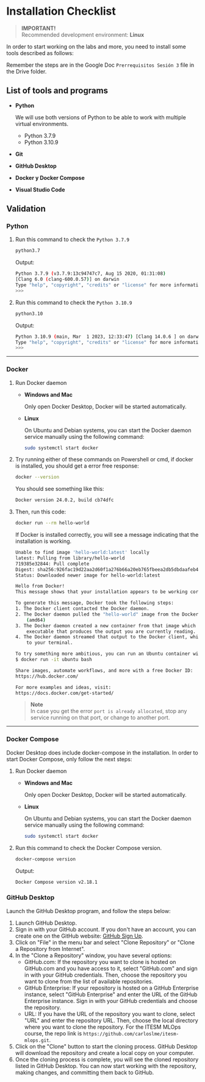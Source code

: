 # Installation Checklist
> **IMPORTANT!**  
    Recommended development environment: **Linux**

In order to start working on the labs and more, you need to install some tools described as follows:

Remember the steps are in the Google Doc `Prerrequisitos Sesión 3` file in the Drive folder.

## List of tools and programs
* **Python**

    We will use both versions of Python to be able to work with multiple virtual environments.
    * Python 3.7.9
    * Python 3.10.9

* **Git**
* **GitHub Desktop**
* **Docker y Docker Compose**
* **Visual Studio Code**

## Validation

### Python
1. Run this command to check the `Python 3.7.9`
    ```bash
    python3.7
    ```
    Output:
    ```bash
    Python 3.7.9 (v3.7.9:13c94747c7, Aug 15 2020, 01:31:08)
    [Clang 6.0 (clang-600.0.57)] on darwin
    Type "help", "copyright", "credits" or "license" for more information.
    >>>
    ```
2. Run this command to check the `Python 3.10.9`
    ```bash
    python3.10
    ```
    Output:
    ```bash
    Python 3.10.9 (main, Mar  1 2023, 12:33:47) [Clang 14.0.6 ] on darwin
    Type "help", "copyright", "credits" or "license" for more information.
    >>>
    ```
___
### Docker
1. Run Docker daemon
    * **Windows and Mac**
        
        Only open Docker Desktop, Docker will be started automatically.

    * **Linux**

        On Ubuntu and Debian systems, you can start the Docker daemon service manually using the following command:
        
        ```bash
        sudo systemctl start docker
        ```
2. Try running either of these commands on Powershell or cmd, if docker is installed, you should get a error free response:
    ```bash
    docker --version
    ```
    
    You should see something like this:

    ```bash
    Docker version 24.0.2, build cb74dfc
    ```

3. Then, run this code:
    ```bash
    docker run --rm hello-world
    ```

    If Docker is installed correctly, you will see a message indicating that the installation is working.
    ```bash
    Unable to find image 'hello-world:latest' locally
    latest: Pulling from library/hello-world
    719385e32844: Pull complete
    Digest: sha256:926fac19d22aa2d60f1a276b66a20eb765fbeea2db5dbdaafeb456ad8ce81598
    Status: Downloaded newer image for hello-world:latest

    Hello from Docker!
    This message shows that your installation appears to be working correctly.

    To generate this message, Docker took the following steps:
    1. The Docker client contacted the Docker daemon.
    2. The Docker daemon pulled the "hello-world" image from the Docker Hub.
        (amd64)
    3. The Docker daemon created a new container from that image which runs the
        executable that produces the output you are currently reading.
    4. The Docker daemon streamed that output to the Docker client, which sent it
        to your terminal.

    To try something more ambitious, you can run an Ubuntu container with:
    $ docker run -it ubuntu bash

    Share images, automate workflows, and more with a free Docker ID:
    https://hub.docker.com/

    For more examples and ideas, visit:
    https://docs.docker.com/get-started/
    ```
    
    > **Note**  
     In case you get the error `port is already allocated`, stop any service running on that port, or change to another port.
    
___
### Docker Compose
Docker Desktop does include docker-compose in the installation. In order to start Docker Compose, only follow the next steps:

1. Run Docker daemon
    * **Windows and Mac**
        
        Only open Docker Desktop, Docker will be started automatically.

    * **Linux**

        On Ubuntu and Debian systems, you can start the Docker daemon service manually using the following command:
        
        ```bash
        sudo systemctl start docker
        ```

2. Run this command to check the Docker Compose version.
    ```bash
    docker-compose version
    ```

    Output:
    ```bash
    Docker Compose version v2.18.1
    ```


### GitHub Desktop
Launch the GitHub Desktop program, and follow the steps below:

1. Launch GitHub Desktop.
2. Sign in with your GitHub account. If you don't have an account, you can create one on the GitHub website: [GitHub Sign Up](https://github.com/join).
3. Click on "File" in the menu bar and select "Clone Repository" or "Clone a Repository from Internet".
4. In the "Clone a Repository" window, you have several options:
    * GitHub.com: If the repository you want to clone is hosted on GitHub.com and you have access to it, select "GitHub.com" and sign in with your GitHub credentials. Then, choose the repository you want to clone from the list of available repositories.
    * GitHub Enterprise: If your repository is hosted on a GitHub Enterprise instance, select "GitHub Enterprise" and enter the URL of the GitHub Enterprise instance. Sign in with your GitHub credentials and choose the repository.
    * URL: If you have the URL of the repository you want to clone, select "URL" and enter the repository URL. Then, choose the local directory where you want to clone the repository.
    For the ITESM MLOps course, the repo link is `https://github.com/carloslme/itesm-mlops.git`.
5. Click on the "Clone" button to start the cloning process. GitHub Desktop will download the repository and create a local copy on your computer.
6. Once the cloning process is complete, you will see the cloned repository listed in GitHub Desktop. You can now start working with the repository, making changes, and committing them back to GitHub.

